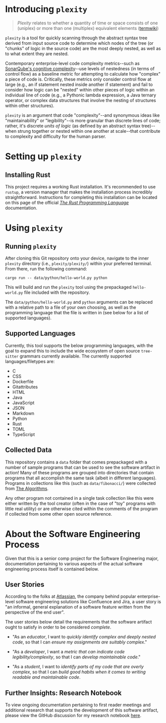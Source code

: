 # Introducing `plexity`

> *Plexity* relates to whether a quantity of time or space consists of one (uniplex) or more than one (multiplex) equivalent elements ([termwiki](https://en.termwiki.com/EN/plexity#:~:text=Plexity%20relates%20to%20whether%20a%20quantity%20of%20time,is%20the%20basis%20of%20the%20grammatical%20category%20number.))

`plexity` is a tool for quickly scanning through the abstract syntax tree derived from input source code to determine which nodes of the tree (or "chunks" of logic in the source code) are the most deeply nested, as well as to what extent they are nested.

Contemporary enterprise-level code complexity metrics--such as [SonarQube's cognitive complexity](https://www.sonarsource.com/docs/CognitiveComplexity.pdf)--use levels of nestedness (in terms of control flow) as a baseline metric for attempting to calculate how "complex" a piece of code is. Critically, these metrics only consider control flow at large (e.g., an if statement nested inside another if statement) and fail to consider how logic can be "nested" within other pieces of logic within an individual line of code (e.g., a Pythonic lambda expression, a Java ternary operator, or complex data structures that involve the nesting of structures within other structures).

`plexity` is an argument that code "complexity"--and synonymous ideas like "maintainability" or "legibility"--is more granular than discrete lines of code; rather, it's discrete *units of logic* (as defined by an abstract syntax tree)--when strung together or nested within one another at scale--that contribute to complexity and difficulty for the human parser.

# Setting up `plexity`

## Installing Rust

This project requires a working Rust installation. It's recommended to use `rustup`, a version manager that makes the installation process incredibly straightforward. Instructions for completing this installation can be located on this page of the official [*The Rust Programming Language*](https://doc.rust-lang.org/book/ch01-01-installation.html) documentation.

# Using `plexity`

## Running `plexity`

After cloning this Git repository onto your device, navigate to the inner `plexity` directory (i.e., `plexity/plexity/`) within your preferred terminal. From there, run the following command:

```
cargo run -- data/python/hello-world.py python
```

This will build and run the `plexity` tool using the prepackaged `hello-world.py` file included with the repository.

The `data/python/hello-world.py` and `python` arguments can be replaced with a relative path to a file of your own choosing, as well as the programming language that the file is written in (see below for a list of supported languages).

## Supported Languages

Currently, this tool supports the below programming languages, with the goal to expand this to include the wide ecosystem of open source `tree-sitter` grammars currently available. The currently supported languages/filetypes are:

* C
* CSS
* Dockerfile
* Gitattributes
* HTML
* Java
* JavaScript
* JSON
* Markdown
* Python
* Rust
* TOML
* TypeScript

## Collected Data

This repository contains a `data` folder that comes prepackaged with a number of sample programs that can be used to see the software artifact in action! Many of these programs are grouped into directories that contain programs that all accomplish the same task (albeit in different languages). Programs in collections like this (such as `data/fibonacci/`) were collected from [The Algorithms](https://the-algorithms.com/).

Any other program not contained in a single task collection like this were either written by the tool creator (often in the case of "toy" programs with little real utility) or are otherwise cited within the comments of the program if collected from some other open source reference.

# About the Software Engineering Process

Given that this is a senior comp project for the Software Engineering major, documentation pertaining to various aspects of the actual software engineering process itself is contained below. 

## User Stories

According to the folks at [Atlassian](https://www.atlassian.com/agile/project-management/user-stories), the company behind popular enterprise-level software engineering solutions like Confluence and Jira, a user story is "an informal, general explanation of a software feature written from the perspective of the end user".

The user stories below detail the requirements that the software artifact ought to satisfy in order to be considered *complete*.

* "As an *educator*, I want to *quickly identify complex and deeply nested code*, so that I can *ensure my assignments are suitably complex*."

* "As a *developer*, I want a *metric that can indicate code legibility/complexity*, so that I can *develop maintainable code*."

* "As a *student*, I want to *identify parts of my code that are overly complex*, so that I can *build good habits when it comes to writing readable and maintainable code*.

## Further Insights: Research Notebook

To view ongoing documentation pertaining to first reader meetings and additional research that supports the development of this software artifact, please view the GitHub discussion for my research notebook [here](https://github.com/orgs/ReadyResearchers-2023-24/discussions/7).
